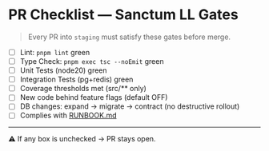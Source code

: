 # PR Checklist — Sanctum LL Gates

> Every PR into `staging` must satisfy these gates before merge.

- [ ] Lint: `pnpm lint` green
- [ ] Type Check: `pnpm exec tsc --noEmit` green
- [ ] Unit Tests (node20) green
- [ ] Integration Tests (pg+redis) green
- [ ] Coverage thresholds met (src/** only)
- [ ] New code behind feature flags (default OFF)
- [ ] DB changes: expand → migrate → contract (no destructive rollout)
- [ ] Complies with [RUNBOOK.md](../RUNBOOK.md)

---
⚠️ If any box is unchecked → PR stays open.


